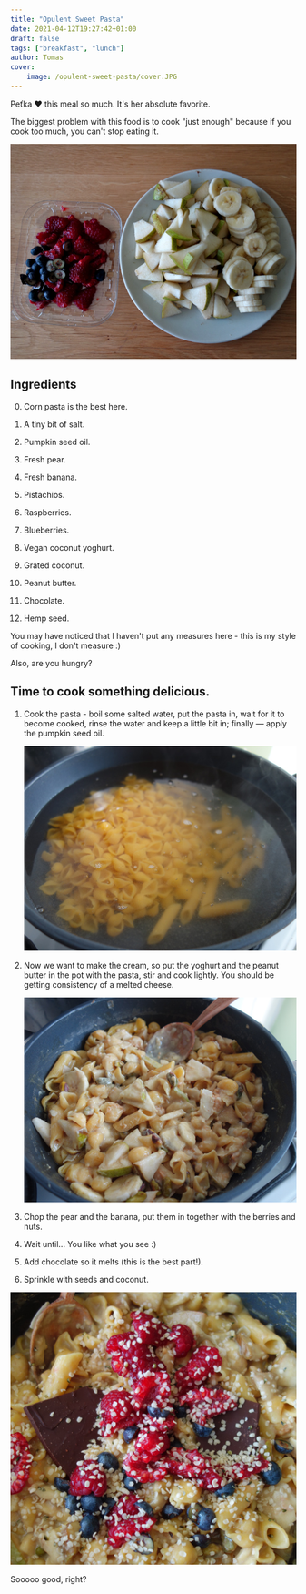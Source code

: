 ```yaml
---
title: "Opulent Sweet Pasta"
date: 2021-04-12T19:27:42+01:00
draft: false
tags: ["breakfast", "lunch"]
author: Tomas
cover:
    image: /opulent-sweet-pasta/cover.JPG
---
```


Peťka ❤️ this meal so much. It's her absolute favorite.

The biggest problem with this food is to cook "just enough" because if you cook too much, you can't stop eating it.

![](/opulent-sweet-pasta/berries-w-banana.JPG)

<!--more-->

## Ingredients

0. Corn pasta is the best here.

1. A tiny bit of salt.

2. Pumpkin seed oil.

3. Fresh pear.

4. Fresh banana.

5. Pistachios.

5. Raspberries.

6. Blueberries.

7. Vegan coconut yoghurt.

8. Grated coconut.

9. Peanut butter.

10. Chocolate.

11. Hemp seed.

You may have noticed that I haven't put any measures here - this is my style of
cooking, I don't measure :)

Also, are you hungry?


## Time to cook something delicious.

1. Cook the pasta - boil some salted water, put the pasta in, wait for it to become cooked, rinse the water and keep a little bit in; finally — apply the pumpkin seed oil.

    ![Booooring!](/opulent-sweet-pasta/cooking-pasta.JPG)

2. Now we want to make the cream, so put the yoghurt and the peanut butter in the pot with the pasta, stir and cook lightly. You should be getting consistency of a melted cheese.

    ![Mmmmhhhhh...](/opulent-sweet-pasta/pasta-w-cream.JPG)

3. Chop the pear and the banana, put them in together with the berries and nuts.

4. Wait until... You like what you see :)

5. Add chocolate so it melts (this is the best part!).

6. Sprinkle with seeds and coconut.

![](/opulent-sweet-pasta/top.JPG)

Sooooo good, right?

